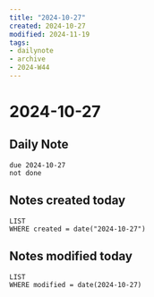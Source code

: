 ```yaml
---
title: "2024-10-27"
created: 2024-10-27
modified: 2024-11-19
tags:
- dailynote
- archive
- 2024-W44
---
```

# 2024-10-27
## Daily Note
```tasks
due 2024-10-27
not done
```
## Notes created today
```dataview
LIST
WHERE created = date("2024-10-27")
```
## Notes modified today
```dataview
LIST
WHERE modified = date(2024-10-27)
```
